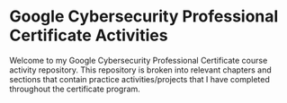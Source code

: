 # Google Cybersecurity Professional Certificate Activities

Welcome to my Google Cybersecurity Professional Certificate course activity repository. This repository is broken into relevant chapters and sections that contain practice activities/projects that I have completed throughout the certificate program.
